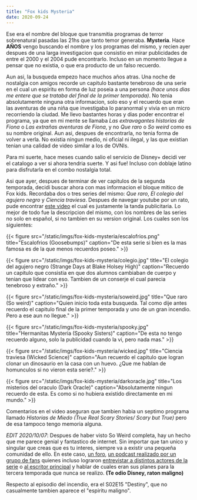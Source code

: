 ```yaml
---
title: "Fox kids Mysteria"
date: 2020-09-24
---
```


Ese era el nombre del bloque que transmitia programas de terror sobrenatural pasadas las 21hs que tanto temor generaba. **Mysteria**. Hace **AÑOS** vengo buscando el nombre y los programas del mismo, y recien ayer despues de una larga investigacion que consistio en mirar publicidades de entre el 2000 y el 2004 pude encontrarlo. Incluso en un momento llegue a pensar que no existia, o que era producto de un falso recuerdo.

Aun asi, la busqueda empezo hace muchos años atras. Una noche de nostalgia con amigos recorde un capitulo bastante tenebroso de una serie en el cual un espiritu en forma de luz poseia a una persona *(hace unos dias me entere que se trataba del final de la primer temporada)*. No tenia absolutamente ninguna otra informacion, solo eso y el recuerdo que eran las aventuras de una niña que investigaba lo paranormal y vivia en un micro recorriendo la ciudad. Me llevo bastantes horas y dias poder encontrar el programa, ya que en mi mente se llamaba *Las extravagantes historias de Fiona* o *Las extrañas aventuras de Fiona*, y no *Que raro* o *So weird* como es su nombre original. Aun asi, despues de encontrarla, no tenia forma de volver a verla. No existia ningun medio, ni oficial ni ilegal, y las que existian tenian una calidad de video similar a los de OVNIs. 

Para mi suerte, hace meses cuando salio el servicio de Disney+ decidi ver el catalogo a ver si ahora tendria suerte. Y asi fue! Incluso con doblaje latino para disfrutarla en el combo nostalgia total.

Asi que ayer, despues de terminar de ver capitulos de la segunda temporada, decidi buscar ahora con mas informacion el bloque mitico de Fox kids. Recordaba dos o tres series del mismo: *Que raro*, *El colegio del agujero negro* y *Ciencia traviesa*. Despues de navegar youtube por un rato, pude encontrar [este video](https://www.youtube.com/watch?v=8sx75PFyd4w) el cual es justamente la tanda publicitaria. Lo mejor de todo fue la descripcion del mismo, con los nombres de las series no solo en español, si no tambien en su version original. Los cuales son los siguientes:

{{< figure src="/static/imgs/fox-kids-mysteria/escalofrios.png" title="Escalofrios (Goosebumps)" caption="De esta serie si bien es la mas famosa es de la que menos recuerdos poseo." >}}

{{< figure src="/static/imgs/fox-kids-mysteria/colegio.jpg" title="El colegio del agujero negro (Strange Days at Blake Holsey High)" caption="Recuerdo un capitulo que consistia en que dos alumnos cambiaban de cuerpo y tenian que lidear con eso. Tambien de un conserje el cual parecia tenebroso y extraño." >}}

{{< figure src="/static/imgs/fox-kids-mysteria/soweird.jpg" title="Que raro (So weird)" caption="Quien inicio toda esta busqueda. Tal como dije antes recuerdo el capitulo final de la primer temporada y uno de un gran incendio. Pero a ese aun no llegue." >}}

{{< figure src="/static/imgs/fox-kids-mysteria/spooky.jpg" title="Hermanitas Mysteria (Spooky Sisters)" caption="De esta no tengo recuerdo alguno, solo la publicidad cuando la vi, pero nada mas." >}}

{{< figure src="/static/imgs/fox-kids-mysteria/wicked.jpg" title="Ciencia traviesa (Wicked Science)" caption="Aun recuerdo el capitulo que logran clonar un dinosaurio en la casa con un huevo. ¿Que me hablan de homunculos si no vieron esta serie?." >}}

{{< figure src="/static/imgs/fox-kids-mysteria/darkoracle.jpg" title="Los misterios del oraculo (Dark Oracle)" caption="Absolutamente ningun recuerdo de esta. Es como si no hubiera existido directamente en mi mundo." >}}

Comentarios en el video aseguran que tambien habia un septimo programa llamado *Historias de Miedo (True Real Scary Stories/ Scary but True)* pero de esa tampoco tengo memoria alguna.

*EDIT 2020/10/07*: Despues de haber visto So Weird completa, hay un hecho que me parece genial y fantastico de internet. Sin importar que tan unico y singular que creas que es tu interes, siempre va a existir una pequeña comunidad de ello. En este caso, [un foro](https://so-weird.proboards.com/), [un podcast realizado por un grupo de fans](https://www.youtube.com/c/SoWeirdonDisney/videos) quienes incluso lograron [entrevistar a distintos actores de la serie](https://www.youtube.com/playlist?list=PLHVe9-_pxmZmReO5lQe8CatajAkVYOIjf)
 o [al escritor principal](https://www.youtube.com/watch?v=UrrcK-RKom4&list=PLHVe9-_pxmZmReO5lQe8CatajAkVYOIjf&index=3) y hablar de cuales eran sus planes para la tercera temporada que nunca se realizo. **(Te odio Disney, raton maligno)**

Respecto al episodio del incendio, era el  S02E15 "Destiny", que no casualmente tambien aparece el "espiritu maligno".
